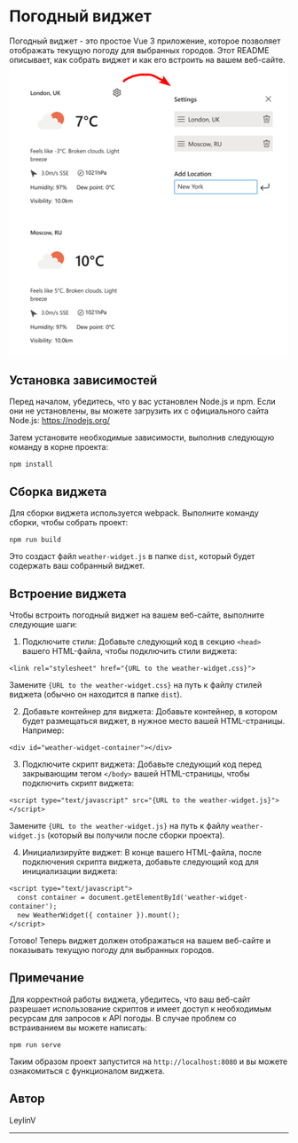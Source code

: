 # Погодный виджет

Погодный виджет - это простое Vue 3 приложение, которое позволяет отображать текущую погоду для выбранных городов. Этот README описывает, как собрать виджет и как его встроить на вашем веб-сайте.
![](demonstration.png)
## Установка зависимостей

Перед началом, убедитесь, что у вас установлен Node.js и npm. Если они не установлены, вы можете загрузить их с официального сайта Node.js: https://nodejs.org/

Затем установите необходимые зависимости, выполнив следующую команду в корне проекта:

```
npm install
```

## Сборка виджета

Для сборки виджета используется webpack. Выполните команду сборки, чтобы собрать проект:

```
npm run build
```

Это создаст файл `weather-widget.js` в папке `dist`, который будет содержать ваш собранный виджет.

## Встроение виджета

Чтобы встроить погодный виджет на вашем веб-сайте, выполните следующие шаги:

1. Подключите стили:
Добавьте следующий код в секцию `<head>` вашего HTML-файла, чтобы подключить стили виджета:

```
<link rel="stylesheet" href="{URL to the weather-widget.css}">
```

Замените `{URL to the weather-widget.css}` на путь к файлу стилей виджета (обычно он находится в папке `dist`).

2. Добавьте контейнер для виджета:
Добавьте контейнер, в котором будет размещаться виджет, в нужное место вашей HTML-страницы. Например:

```
<div id="weather-widget-container"></div>
```

3. Подключите скрипт виджета:
Добавьте следующий код перед закрывающим тегом `</body>` вашей HTML-страницы, чтобы подключить скрипт виджета:

```
<script type="text/javascript" src="{URL to the weather-widget.js}"></script>
```

Замените `{URL to the weather-widget.js}` на путь к файлу `weather-widget.js` (который вы получили после сборки проекта).

4. Инициализируйте виджет:
В конце вашего HTML-файла, после подключения скрипта виджета, добавьте следующий код для инициализации виджета:

```
<script type="text/javascript">
  const container = document.getElementById('weather-widget-container');
  new WeatherWidget({ container }).mount();
</script>
```

Готово! Теперь виджет должен отображаться на вашем веб-сайте и показывать текущую погоду для выбранных городов.

## Примечание

Для корректной работы виджета, убедитесь, что ваш веб-сайт разрешает использование скриптов и имеет доступ к необходимым ресурсам для запросов к API погоды. В случае проблем со встраиванием вы можете написать:

```
npm run serve
```
Таким образом проект запустится на `http://localhost:8080` и вы можете ознакомиться с функционалом виджета.

## Автор

LeylinV


------
